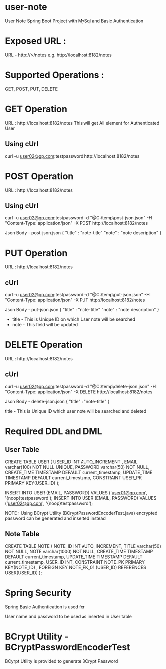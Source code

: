 # user-note
User Note Spring Boot Project with MySql and Basic Authentication

# Exposed URL : 
URL - http://<HOSTNAME>>/notes
e.g. http://localhost:8182/notes

# Supported Operations : 

GET, POST, PUT, DELETE

# GET Operation 
URL : http://localhost:8182/notes
This will get All element for Authenticated User

Using cUrl
-----------
curl -u user02@gp.com:testpassword http://localhost:8182/notes

# POST Operation 
URL : http://localhost:8182/notes

Using cUrl  
---------------
curl -u user02@gp.com:testpassword -d "@C:\temp\post-json.json" -H "Content-Type: application/json" -X POST http://localhost:8182/notes

Json Body - post-json.json
{
	"title" : "note-title"
	"note" : "note description"
}

# PUT Operation 

URL : http://localhost:8182/notes

cUrl
-----------------
curl -u user02@gp.com:testpassword -d "@C:\temp\put-json.json" -H "Content-Type: application/json" -X PUT http://localhost:8182/notes

Json Body - put-json.json
{
	"title" : "note-title"
	"note" : "note description"
}

- title - This is Unique ID on which User note will be searched
- note - This field will be updated

# DELETE Operation 
URL : http://localhost:8182/notes

cUrl
--------------
curl -u user02@gp.com:testpassword -d "@C:\temp\delete-json.json" -H "Content-Type: application/json" -X DELETE http://localhost:8182/notes

Json Body - delete-json.json
{
	"title" : "note-title"
}

title - This is Unique ID which user note will be searched and deleted

# Required DDL and DML

User Table 
----------------
CREATE TABLE USER (
	USER_ID	INT AUTO_INCREMENT ,
	EMAIL varchar(100) NOT NULL UNIQUE,
    PASSWORD varchar(50) NOT NULL,
    CREATE_TIME TIMESTAMP DEFAULT current_timestamp,
    UPDATE_TIME TIMESTAMP DEFAULT current_timestamp,
    CONSTRAINT USER_PK PRIMARY KEY(USER_ID)
);

INSERT INTO USER (EMAIL, PASSWORD) VALUES ('user01@gp.com', '{noop}testpassword');
INSERT INTO USER (EMAIL, PASSWORD) VALUES ('user02@gp.com', '{noop}testpassword');

NOTE : Using BCrypt Utility (BCryptPasswordEncoderTest.java) encrypted password can be generated and inserted instead

Note Table
-----------------
CREATE TABLE NOTE (
	NOTE_ID INT AUTO_INCREMENT,
    TITLE varchar(50) NOT NULL,
    NOTE varchar(1000) NOT NULL,
    CREATE_TIME TIMESTAMP DEFAULT current_timestamp,
    UPDATE_TIME TIMESTAMP DEFAULT current_timestamp,
    USER_ID INT,
    CONSTRAINT NOTE_PK PRIMARY KEY(NOTE_ID) ,
    FOREIGN KEY NOTE_FK_01 (USER_ID) REFERENCES USER(USER_ID)
);

# Spring Security
Spring Basic Authentication is used for

User name and password to be used as inserted in User table

# BCrypt Utility - BCryptPasswordEncoderTest
BCyrpt Utility is provided to generate BCrypt Password